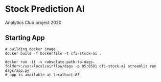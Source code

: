 # Stock Prediction AI

Analytics Club project 2020

## Starting App

```shell
# building docker image
docker build -f Dockerfile -t cfi-stock-ai .

docker run -it -v <absolute-path-to-dags-folder>:/usr/local/airflow/dags -p 85:8501 cfi-stock-ai streamlit run dags/app.py
# app is available at localhost:85
```
